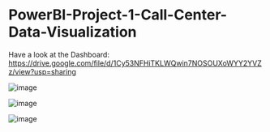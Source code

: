 # PowerBI-Project-1-Call-Center-Data-Visualization

Have a look at the Dashboard: [https://drive.google.com/file/d/1Cy53NFHiTKLWQwin7NOSOUXoWYY2YVZz/view?usp=sharing
](https://drive.google.com/file/d/1Cy53NFHiTKLWQwin7NOSOUXoWYY2YVZz/view?usp=sharing)

![image](https://github.com/user-attachments/assets/4aea1b73-1caf-4619-9ef8-d81b88869785)

![image](https://github.com/user-attachments/assets/e9c75446-56b8-4be2-8c79-24c5d4c8666f)

![image](https://github.com/user-attachments/assets/1a8fc5d2-7a47-4f87-91d6-57dce170c119)


